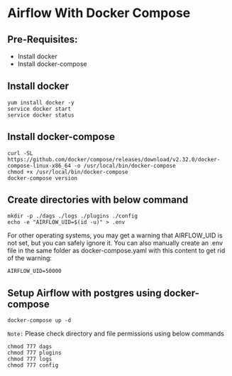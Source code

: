 # Airflow With Docker Compose

## Pre-Requisites:
- Install docker
- Install docker-compose

## Install docker 

```shell
yum install docker -y
service docker start
service docker status
```

## Install docker-compose

```shell
curl -SL https://github.com/docker/compose/releases/download/v2.32.0/docker-compose-linux-x86_64 -o /usr/local/bin/docker-compose
chmod +x /usr/local/bin/docker-compose
docker-compose version
```

## Create directories with below command

```shell
mkdir -p ./dags ./logs ./plugins ./config
echo -e "AIRFLOW_UID=$(id -u)" > .env
```

For other operating systems, you may get a warning that AIRFLOW_UID is not set, but you can safely ignore it. You can also manually create an .env file in the same folder as docker-compose.yaml with this content to get rid of the warning:

```shell
AIRFLOW_UID=50000
```

## Setup Airflow with postgres using docker-compose

```shell
docker-compose up -d
```

```Note:``` Please check directory and file permissions using below commands

```shell
chmod 777 dags
chmod 777 plugins
chmod 777 logs
chmod 777 config
```
